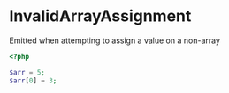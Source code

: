 # InvalidArrayAssignment

Emitted when attempting to assign a value on a non-array

```php
<?php

$arr = 5;
$arr[0] = 3;
```
